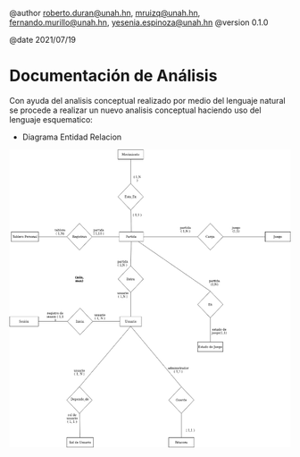 @author roberto.duran@unah.hn, mruizq@unah.hn, fernando.murillo@unah.hn, yesenia.espinoza@unah.hn
@version 0.1.0

@date 2021/07/19

Documentación de Análisis
===
Con ayuda del analisis conceptual realizado por medio del lenguaje natural se procede a realizar un nuevo analisis conceptual haciendo uso del lenguaje esquematico:
- Diagrama Entidad Relacion

![Version 1 del diagrama ER](assets/0_diagramaER.png "Diagrama ER")







